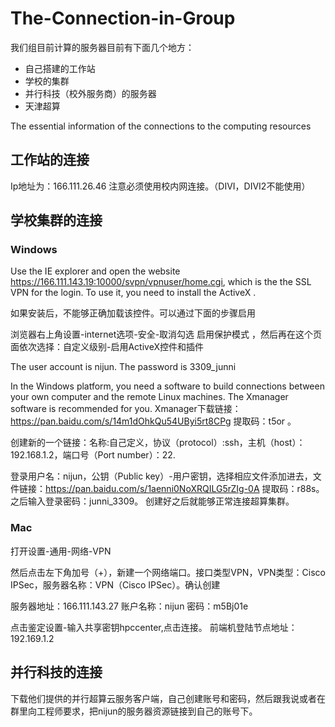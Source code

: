 # The-Connection-in-Group

我们组目前计算的服务器目前有下面几个地方：

- 自己搭建的工作站
- 学校的集群
- 并行科技（校外服务商）的服务器
- 天津超算

The essential information of the connections to the computing resources
## 工作站的连接
Ip地址为：166.111.26.46
注意必须使用校内网连接。（DIVI，DIVI2不能使用）

## 学校集群的连接
### Windows
Use the IE explorer and open the website https://166.111.143.19:10000/svpn/vpnuser/home.cgi, which is the the SSL VPN for the login.
To use it, you need to install the ActiveX . 

如果安装后，不能够正确加载该控件。可以通过下面的步骤启用

浏览器右上角设置-internet选项-安全-取消勾选 启用保护模式 ，然后再在这个页面依次选择：自定义级别-启用ActiveX控件和插件

The user account is nijun. The password is 3309_junni

In the Windows platform, you need a software to build connections between your own computer and the remote Linux machines. The Xmanager software is recommended
for you. Xmanager下载链接：https://pan.baidu.com/s/14m1dOhkQu54UByi5rt8CPg 提取码：t5or 。


创建新的一个链接：名称:自己定义，协议（protocol）:ssh，主机（host）：192.168.1.2，端口号（Port number）：22.

登录用户名：nijun，公钥（Public key）-用户密钥，选择相应文件添加进去，文件链接：https://pan.baidu.com/s/1aenni0NoXRQILG5rZIg-0A 提取码：r88s。之后输入登录密码：junni_3309。
创建好之后就能够正常连接超算集群。


### Mac
打开设置-通用-网络-VPN


然后点击左下角加号（+），新建一个网络端口。接口类型VPN，VPN类型：Cisco IPSec，服务器名称：VPN（Cisco IPSec）。确认创建


服务器地址：166.111.143.27
账户名称：nijun
密码：m5Bj01e


点击鉴定设置-输入共享密钥hpccenter,点击连接。
前端机登陆节点地址：192.169.1.2

## 并行科技的连接
下载他们提供的并行超算云服务客户端，自己创建账号和密码，然后跟我说或者在群里向工程师要求，把nijun的服务器资源链接到自己的账号下。

